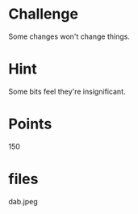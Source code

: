 # Challenge
Some changes won't change things.

# Hint
Some bits feel they're insignificant.

# Points
150

# files
dab.jpeg
